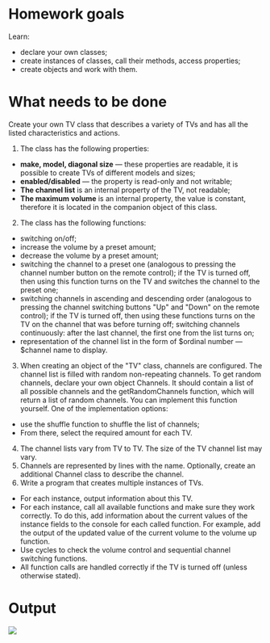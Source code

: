 # Homework goals
Learn:
- declare your own classes;
- create instances of classes, call their methods, access properties;
- create objects and work with them.

# What needs to be done
Create your own TV class that describes a variety of TVs and has all the listed characteristics and actions.
1. The class has the following properties:
  - **make, model, diagonal size** — these properties are readable, it is possible to create TVs of different models and sizes;
  - **enabled/disabled** — the property is read-only and not writable;
  - **The channel list** is an internal property of the TV, not readable;
  - **The maximum volume** is an internal property, the value is constant, therefore it is located in the companion object of this class.
2. The class has the following functions:
  - switching on/off;
  - increase the volume by a preset amount;
  - decrease the volume by a preset amount;
  - switching the channel to a preset one (analogous to pressing the channel number button on the remote control); if the TV is turned off, then using this function turns on the TV and switches the channel to the preset one;
  - switching channels in ascending and descending order (analogous to pressing the channel switching buttons "Up" and "Down" on the remote control); if the TV is turned off, then using these functions turns on the TV on the channel that was before turning off; switching channels continuously: after the last channel, the first one from the list turns on;
  - representation of the channel list in the form of $ordinal number — $channel name to display.
3. When creating an object of the "TV" class, channels are configured. The channel list is filled with random non-repeating channels. To get random channels, declare your own object Channels. It should contain a list of all possible channels and the getRandomChannels function, which will return a list of random channels. You can implement this function yourself. One of the implementation options:
  - use the shuffle function to shuffle the list of channels;
  - From there, select the required amount for each TV.
4. The channel lists vary from TV to TV. The size of the TV channel list may vary.
5. Channels are represented by lines with the name. Optionally, create an additional Channel class to describe the channel.
6. Write a program that creates multiple instances of TVs.
  - For each instance, output information about this TV.
  - For each instance, call all available functions and make sure they work correctly. To do this, add information about the current values of the instance fields to the console for each called function. For example, add the output of the updated value of the current volume to the volume up function.
  - Use cycles to check the volume control and sequential channel switching functions.
  - All function calls are handled correctly if the TV is turned off (unless otherwise stated).

# Output
![](https://github.com/user-attachments/assets/ad636054-0932-4b91-bbba-2e059031f365)
